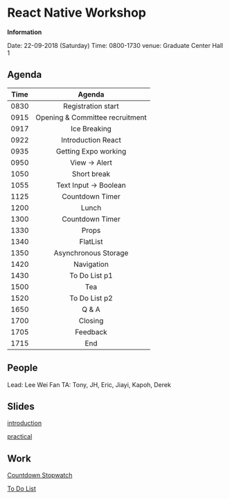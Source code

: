 # React Native Workshop

**Information**

Date: 22-09-2018 (Saturday)
Time: 0800-1730
venue: Graduate Center Hall 1

## Agenda

| Time |             Agenda              |
|:----:|:-------------------------------:|
| 0830 |       Registration start        |
| 0915 | Opening & Committee recruitment |
| 0917 |          Ice Breaking           |
| 0922 |       Introduction React        |
| 0935 |      Getting Expo working       |
| 0950 |          View -> Alert          |
| 1050 |           Short break           |
| 1055 |      Text Input -> Boolean      |
| 1125 |         Countdown Timer         |
| 1200 |              Lunch              |
| 1300 |         Countdown Timer         |
| 1330 |              Props              |
| 1340 |            FlatList             |
| 1350 |      Asynchronous Storage       |
| 1420 |           Navigation            |
| 1430 |          To Do List p1          |
| 1500 |               Tea               |
| 1520 |          To Do List p2          |
| 1650 |              Q & A              |
| 1700 |             Closing             |
| 1705 |            Feedback             |
| 1715 |               End               |

## People 

Lead: Lee Wei Fan
TA: Tony, JH, Eric, Jiayi, Kapoh, Derek

## Slides 

[introduction](https://raw.githubusercontent.com/sunwaytechclub/2018-ReactNativeWorkshop/master/RNW-lecture.pdf)

[practical](https://raw.githubusercontent.com/sunwaytechclub/2018-ReactNativeWorkshop/master/RNW-practical.pdf)

## Work

[Countdown Stopwatch](https://github.com/sunwaytechclub/2018-ReactNativeWorkshop/archive/countdown.zip)

[To Do List](https://github.com/sunwaytechclub/2018-ReactNativeWorkshop/archive/todo.zip)
